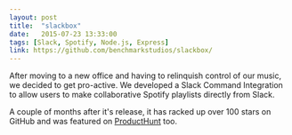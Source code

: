 ```yaml
---
layout: post
title:  "slackbox"
date:   2015-07-23 13:33:00
tags: [Slack, Spotify, Node.js, Express]
link: https://github.com/benchmarkstudios/slackbox/
---
```


After moving to a new office and having to relinquish control of our music, we decided to get pro-active. We developed a Slack Command Integration to allow users to make collaborative Spotify playlists directly from Slack.

A couple of months after it's release, it has racked up over 100 stars on GitHub and was featured on [ProductHunt](http://producthunt.com) too.
